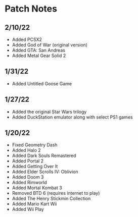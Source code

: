 # Patch Notes

## 2/10/22

- Added PCSX2
- Added God of War (original version)
- Added GTA: San Andreas
- Added Metal Gear Solid 2

## 1/31/22

- Added Untitled Goose Game

## 1/27/22

- Added the original Star Wars trilogy
- Added DuckStation emulator along with select PS1 games

## 1/20/22

- Fixed Geometry Dash
- Added Halo 2
- Added Dark Souls Remastered
- Added Portal 2
- Added Getting Over It
- Added Elder Scrolls IV: Oblivion
- Added Doom 3
- Added Rimworld
- Added Mortal Kombat 3
- Removed BTD 6 (requires internet to play)
- Added The Henry Stickmin Collection
- Added Mario Kart Wii
- Added Wii Play
